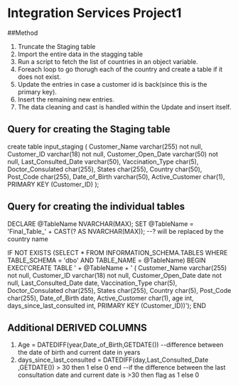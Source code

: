 # Integration Services Project1

##Method
1. Truncate the Staging table
2. Import the entire data in the stagging table
3. Run a script to fetch the list of countries in an object variable.
4. Foreach loop to go thorugh each of the country and create a table if it does not exist.
5. Update the entries in case a customer id is back(since this is the primary key).
6. Insert the remaining new entries.
7. The data cleaning and cast is handled within the Update and insert itself.

## Query for creating the Staging table
 create table input_staging 
(
Customer_Name	varchar(255) not null,
Customer_ID	varchar(18) not null,
Customer_Open_Date	varchar(50) not null,
Last_Consulted_Date	varchar(50),
Vaccination_Type	char(5),
Doctor_Consulated	char(255),
States	char(255),
Country	char(50),
Post_Code	char(255),
Date_of_Birth	varchar(50),
Active_Customer char(1),
PRIMARY KEY (Customer_ID)
);

## Query for creating the individual tables
DECLARE @TableName NVARCHAR(MAX);
SET @TableName = 'Final_Table_' + CAST(? AS NVARCHAR(MAX)); --? will be replaced by the country name

IF NOT EXISTS (SELECT * FROM INFORMATION_SCHEMA.TABLES WHERE TABLE_SCHEMA = 'dbo' AND TABLE_NAME = @TableName)
BEGIN
    EXEC('CREATE TABLE ' + @TableName + ' (
Customer_Name	varchar(255) not null,
Customer_ID	varchar(18) not null,
Customer_Open_Date	date not null,
Last_Consulted_Date	date,
Vaccination_Type	char(5),
Doctor_Consulated	char(255),
States	char(255),
Country	char(5),
Post_Code	char(255),
Date_of_Birth	date,
Active_Customer char(1),
age int,
days_since_last_consulted int,
PRIMARY KEY (Customer_ID))');
END

## Additional DERIVED COLUMNS
1. Age = DATEDIFF(year,Date_of_Birth,GETDATE()) --difference between the date of birth and current date in years
2. days_since_last_consulted = DATEDIFF(day,Last_Consulted_Date ,GETDATE()) > 30 then  1 else 0 end --if the difference between the last consultation date and current date is >30 then flag as 1 else 0
